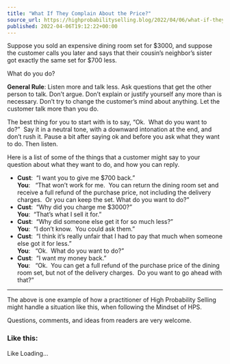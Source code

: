 ```yaml
---
title: "What If They Complain About the Price?"
source_url: https://highprobabilityselling.blog/2022/04/06/what-if-they-complain-about-the-price
published: 2022-04-06T19:12:22+00:00
---
```

Suppose you sold an expensive dining room set for $3000, and suppose the customer calls you later and says that their cousin’s neighbor’s sister got exactly the same set for $700 less. 


What do you do? 


**General Rule**: Listen more and talk less. Ask questions that get the other person to talk. Don’t argue. Don’t explain or justify yourself any more than is necessary. Don’t try to change the customer’s mind about anything. Let the customer talk more than you do.  


The best thing for you to start with is to say, “Ok.  What do you want to do?”  Say it in a neutral tone, with a downward intonation at the end, and don’t rush it. Pause a bit after saying ok and before you ask what they want to do. Then listen. 


Here is a list of some of the things that a customer might say to your question about what they want to do, and how you can reply.


* **Cust**:  “I want you to give me $700 back.”  
**You**:   “That won’t work for me.  You can return the dining room set and receive a full refund of the purchase price, not including the delivery charges.  Or you can keep the set. What do you want to do?”
* **Cust**:  “Why did you charge me $3000?”  
**You**:  “That’s what I sell it for.”
* **Cust**:  “Why did someone else get it for so much less?”  
**You**:  “I don’t know.  You could ask them.”
* **Cust**:  “I think it’s really unfair that I had to pay that much when someone else got it for less.”  
**You**:   “Ok.  What do you want to do?”
* **Cust**:  “I want my money back.”  
**You**:   “Ok.  You can get a full refund of the purchase price of the dining room set, but not of the delivery charges.  Do you want to go ahead with that?”




---


The above is one example of how a practitioner of High Probability Selling might handle a situation like this, when following the Mindset of HPS. 


Questions, comments, and ideas from readers are very welcome. 



### Like this:

Like Loading...
